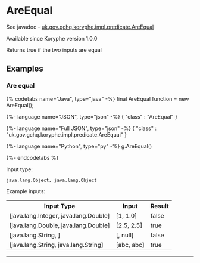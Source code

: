 # AreEqual
See javadoc - [uk.gov.gchq.koryphe.impl.predicate.AreEqual](ref://../../javadoc/koryphe/uk/gov/gchq/koryphe/impl/predicate/AreEqual.html)

Available since Koryphe version 1.0.0

Returns true if the two inputs are equal

## Examples

### Are equal


{% codetabs name="Java", type="java" -%}
final AreEqual function = new AreEqual();

{%- language name="JSON", type="json" -%}
{
  "class" : "AreEqual"
}

{%- language name="Full JSON", type="json" -%}
{
  "class" : "uk.gov.gchq.koryphe.impl.predicate.AreEqual"
}

{%- language name="Python", type="py" -%}
g.AreEqual()

{%- endcodetabs %}

Input type:

```
java.lang.Object, java.lang.Object
```

Example inputs:
<table style="display: block;">
<tr><th>Input Type</th><th>Input</th><th>Result</th></tr>
<tr><td>[java.lang.Integer, java.lang.Double]</td><td>[1, 1.0]</td><td>false</td></tr>
<tr><td>[java.lang.Double, java.lang.Double]</td><td>[2.5, 2.5]</td><td>true</td></tr>
<tr><td>[java.lang.String, ]</td><td>[, null]</td><td>false</td></tr>
<tr><td>[java.lang.String, java.lang.String]</td><td>[abc, abc]</td><td>true</td></tr>
</table>

-----------------------------------------------

